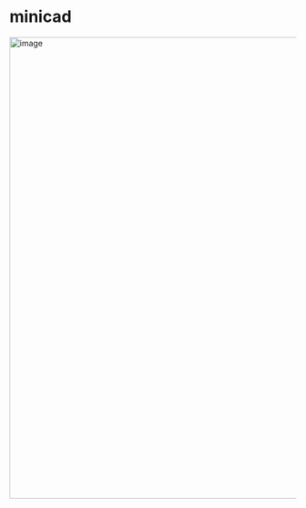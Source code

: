 # minicad

<img width="1643" height="811" alt="image" src="https://github.com/user-attachments/assets/14a97883-6669-40b4-bad8-f9bebfcb7c2f" />
